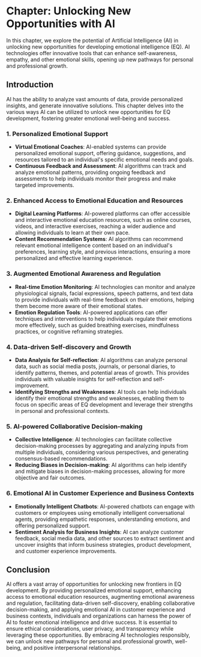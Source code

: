 Chapter: Unlocking New Opportunities with AI
============================================

In this chapter, we explore the potential of Artificial Intelligence (AI) in unlocking new opportunities for developing emotional intelligence (EQ). AI technologies offer innovative tools that can enhance self-awareness, empathy, and other emotional skills, opening up new pathways for personal and professional growth.

Introduction
------------

AI has the ability to analyze vast amounts of data, provide personalized insights, and generate innovative solutions. This chapter delves into the various ways AI can be utilized to unlock new opportunities for EQ development, fostering greater emotional well-being and success.

### 1. Personalized Emotional Support

* **Virtual Emotional Coaches**: AI-enabled systems can provide personalized emotional support, offering guidance, suggestions, and resources tailored to an individual's specific emotional needs and goals.
* **Continuous Feedback and Assessment**: AI algorithms can track and analyze emotional patterns, providing ongoing feedback and assessments to help individuals monitor their progress and make targeted improvements.

### 2. Enhanced Access to Emotional Education and Resources

* **Digital Learning Platforms**: AI-powered platforms can offer accessible and interactive emotional education resources, such as online courses, videos, and interactive exercises, reaching a wider audience and allowing individuals to learn at their own pace.
* **Content Recommendation Systems**: AI algorithms can recommend relevant emotional intelligence content based on an individual's preferences, learning style, and previous interactions, ensuring a more personalized and effective learning experience.

### 3. Augmented Emotional Awareness and Regulation

* **Real-time Emotion Monitoring**: AI technologies can monitor and analyze physiological signals, facial expressions, speech patterns, and text data to provide individuals with real-time feedback on their emotions, helping them become more aware of their emotional states.
* **Emotion Regulation Tools**: AI-powered applications can offer techniques and interventions to help individuals regulate their emotions more effectively, such as guided breathing exercises, mindfulness practices, or cognitive reframing strategies.

### 4. Data-driven Self-discovery and Growth

* **Data Analysis for Self-reflection**: AI algorithms can analyze personal data, such as social media posts, journals, or personal diaries, to identify patterns, themes, and potential areas of growth. This provides individuals with valuable insights for self-reflection and self-improvement.
* **Identifying Strengths and Weaknesses**: AI tools can help individuals identify their emotional strengths and weaknesses, enabling them to focus on specific areas of EQ development and leverage their strengths in personal and professional contexts.

### 5. AI-powered Collaborative Decision-making

* **Collective Intelligence**: AI technologies can facilitate collective decision-making processes by aggregating and analyzing inputs from multiple individuals, considering various perspectives, and generating consensus-based recommendations.
* **Reducing Biases in Decision-making**: AI algorithms can help identify and mitigate biases in decision-making processes, allowing for more objective and fair outcomes.

### 6. Emotional AI in Customer Experience and Business Contexts

* **Emotionally Intelligent Chatbots**: AI-powered chatbots can engage with customers or employees using emotionally intelligent conversational agents, providing empathetic responses, understanding emotions, and offering personalized support.
* **Sentiment Analysis for Business Insights**: AI can analyze customer feedback, social media data, and other sources to extract sentiment and uncover insights that inform business strategies, product development, and customer experience improvements.

Conclusion
----------

AI offers a vast array of opportunities for unlocking new frontiers in EQ development. By providing personalized emotional support, enhancing access to emotional education resources, augmenting emotional awareness and regulation, facilitating data-driven self-discovery, enabling collaborative decision-making, and applying emotional AI in customer experience and business contexts, individuals and organizations can harness the power of AI to foster emotional intelligence and drive success. It is essential to ensure ethical considerations, user privacy, and transparency while leveraging these opportunities. By embracing AI technologies responsibly, we can unlock new pathways for personal and professional growth, well-being, and positive interpersonal relationships.
